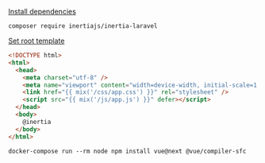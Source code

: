 [Install dependencies](https://inertiajs.com/server-side-setup#install-dependencies)
```shell
composer require inertiajs/inertia-laravel 
```

[Set root template](https://inertiajs.com/server-side-setup#root-template)
```html
<!DOCTYPE html>
<html>
  <head>
    <meta charset="utf-8" />
    <meta name="viewport" content="width=device-width, initial-scale=1.0, maximum-scale=1.0" />
    <link href="{{ mix('/css/app.css') }}" rel="stylesheet" />
    <script src="{{ mix('/js/app.js') }}" defer></script>
  </head>
  <body>
    @inertia
  </body>
</html>
```

```html
docker-compose run --rm node npm install vue@next @vue/compiler-sfc
```
